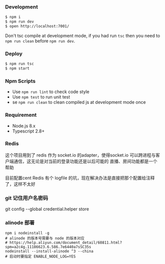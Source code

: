 ### Development

```bash
$ npm i
$ npm run dev
$ open http://localhost:7001/
```

Don't tsc compile at development mode, if you had run `tsc` then you need to `npm run clean` before `npm run dev`.

### Deploy

```bash
$ npm run tsc
$ npm start
```

### Npm Scripts

- Use `npm run lint` to check code style
- Use `npm test` to run unit test
- se `npm run clean` to clean compiled js at development mode once

### Requirement

- Node.js 8.x
- Typescript 2.8+

### Redis

这个项目用到了 redis 作为 socket.io 的adapter，使得socket.io 可以跨进程与客户端通信，这无论是对当前的登录功能还是以后可能的 直播、房间功能都是一个帮助

目前配置cent Redis 有个 logfile 的坑，现在解决办法是直接把那个配置给注释了，这样不太好

### git 记住用户名密码

git config --global credential.helper store

### alinode 部署

```
npm i nodeinstall -g
# alinode 的版本号需要与 node 的版本对应
# https://help.aliyun.com/document_detail/60811.html?spm=a2c4g.11186623.6.586.7e6440a7sSC35s
nodeinstall --install-alinode ^3 --china
# 启动时要指定 ENABLE_NODE_LOG=YES 
```